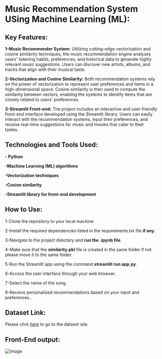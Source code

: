 # Music Recommendation System USing Machine Learning (ML):

## Key Features:
**1-Music Recommender System:** Utilizing cutting-edge vectorization and cosine similarity techniques, the music recommendation engine analyses users' listening habits, preferences, and historical data to generate highly relevant music suggestions. Users can discover new artists, albums, and tracks that align with their musical taste.

**2-Vectorization and Cosine Similarity:** Both recommendation systems rely on the power of vectorization to represent user preferences and items in a high-dimensional space. Cosine similarity is then used to compute the similarity between vectors, enabling the systems to identify items that are closely related to users' preferences.

**3-Streamlit Front-end:** The project includes an interactive and user-friendly front-end interface developed using the Streamlit library. Users can easily interact with the recommendation systems, input their preferences, and receive real-time suggestions for music and movies that cater to their tastes.

## Technologies and Tools Used:
**- Python**

**-Machine Learning (ML) algorithms**

**-Vectorization techniques**

**-Cosine similarity**

**-Streamlit library for front-end development**

## How to Use:
 1-Clone the repository to your local machine.

2-Install the required dependencies listed in the requirements.txt file **if any**.

3-Navigate to the project directory and **run the .ipynb file**.

4-Make sure that the **similarity.pkl** file is created in the same folder if not please move it to the same folder.

5-Run the Streamlit app using the command **streamlit run app.py**.

6-Access the user interface through your web browser.

7-Select the name of the song.

8-Receive personalized recommendations based on your input and preferences..

## Dataset Link:
Please click [here](https://www.kaggle.com/datasets/noorsaeed/songs-recommendation-dataset) to go to the dataset site.

## Front-End output:
![image](https://github.com/pratham-thakur/Multi-modal-Recommender-System-using-ML-Music-and-Movie-Recommendations/assets/118924205/a7f55e78-3890-4c97-aac7-c7eb101f93d3)

